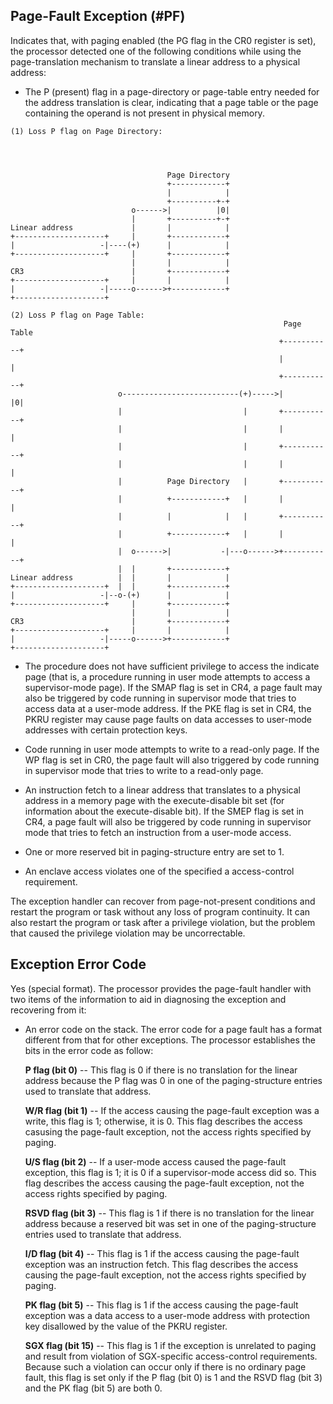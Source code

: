 Page-Fault Exception (#PF)
-------------------------------------------------------

Indicates that, with paging enabled (the PG flag in the CR0 register is set),
the processor detected one of the following conditions while using the
page-translation mechanism to translate a linear address to a physical address:

* The P (present) flag in a page-directory or page-table entry needed for the
  address translation is clear, indicating that a page table or the page 
  containing the operand is not present in physical memory.

```
(1) Loss P flag on Page Directory:
            



                                   Page Directory
                                   +------------+
                                   |            |
                                   +----------+-+
                           o------>|          |0|
                           |       +----------+-+
Linear address             |       |            |
+--------------------+     |       +------------+
|                   -|----(+)      |            |
+--------------------+     |       +------------+
                           |       |            |
CR3                        |       +------------+
+--------------------+     |       |            |
|                   -|-----o------>+------------+
+--------------------+

(2) Loss P flag on Page Table:
                                                             Page Table
                                                            +-----------+
                                                            |           |
                                                            +-----------+
                        o--------------------------(+)----->|         |0|
                        |                           |       +-----------+
                        |                           |       |           |
                        |                           |       +-----------+
                        |                           |       |           |
                        |          Page Directory   |       +-----------+
                        |          +------------+   |       |           |
                        |          |            |   |       +-----------+
                        |          +------------+   |       |           |
                        |  o------>|           -|---o------>+-----------+
                        |  |       +------------+
Linear address          |  |       |            |
+--------------------+  |  |       +------------+
|                   -|--o-(+)      |            |
+--------------------+     |       +------------+
                           |       |            |
CR3                        |       +------------+
+--------------------+     |       |            |
|                   -|-----o------>+------------+
+--------------------+
```

* The procedure does not have sufficient privilege to access the indicate 
  page (that is, a procedure running in user mode attempts to access a 
  supervisor-mode page). If the SMAP flag is set in CR4, a page fault may also
  be triggered by code running in supervisor mode that tries to access data at
  a user-mode address. If the PKE flag is set in CR4, the PKRU register may
  cause page faults on data accesses to user-mode addresses with certain 
  protection keys.

* Code running in user mode attempts to write to a read-only page. If the WP
  flag is set in CR0, the page fault will also triggered by code running in
  supervisor mode that tries to write to a read-only page.

* An instruction fetch to a linear address that translates to a physical 
  address in a memory page with the execute-disable bit set (for information
  about the execute-disable bit). If the SMEP flag is set in CR4, a page fault
  will also be triggered by code running in supervisor mode that tries to 
  fetch an instruction from a user-mode access.

* One or more reserved bit in paging-structure entry are set to 1.

* An enclave access violates one of the specified a access-control requirement.

The exception handler can recover from page-not-present conditions and restart
the program or task without any loss of program continuity. It can also restart
the program or task after a privilege violation, but the problem that caused
the privilege violation may be uncorrectable.

## Exception Error Code

Yes (special format). The processor provides the page-fault handler with two
items of the information to aid in diagnosing the exception and recovering 
from it:

* An error code on the stack. The error code for a page fault has a format 
  different from that for other exceptions. The processor establishes the bits
  in the error code as follow:

  **P flag (bit 0)**  -- This flag is 0 if there is no translation for the 
  linear address because the P flag was 0 in one of the paging-structure 
  entries used to translate that address.

  **W/R flag (bit 1)** -- If the access causing the page-fault exception was a
  write, this flag is 1; otherwise, it is 0. This flag describes the access
  casusing the page-fault exception, not the access rights specified by paging.

  **U/S flag (bit 2)** -- If a user-mode access caused the page-fault
  exception, this flag is 1; it is 0 if a supervisor-mode access did so. This
  flag describes the access causing the page-fault exception, not the access
  rights specified by paging.

  **RSVD flag (bit 3)** -- This flag is 1 if there is no translation for the
  linear address because a reserved bit was set in one of the paging-structure
  entries used to translate that address.

  **I/D flag (bit 4)** -- This flag is 1 if the access causing the page-fault
  exception was an instruction fetch. This flag describes the access causing
  the page-fault exception, not the access rights specified by paging.

  **PK flag (bit 5)** -- This flag is 1 if the access causing the page-fault
  exception was a data access to a user-mode address with protection key 
  disallowed by the value of the PKRU register.

  **SGX flag (bit 15)** -- This flag is 1 if the exception is unrelated to 
  paging and result from violation of SGX-specific access-control requirements.
  Because such a violation can occur only if there is no ordinary page fault,
  this flag is set only if the P flag (bit 0) is 1 and the RSVD flag (bit 3)
  and the PK flag (bit 5) are both 0.
